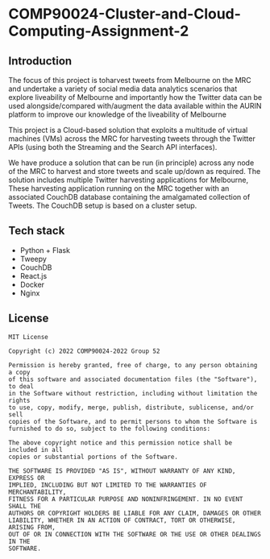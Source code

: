 # COMP90024-Cluster-and-Cloud-Computing-Assignment-2
 
## Introduction
The focus of this project is toharvest tweets from Melbourne on the MRC and undertake a variety of social media data analytics
scenarios that explore liveability of Melbourne and importantly how the Twitter data can be used
alongside/compared with/augment the data available within the AURIN platform to improve our
knowledge of the liveability of Melbourne

This project is a Cloud-based solution that exploits a multitude of virtual machines (VMs)
across the MRC for harvesting tweets through the Twitter APIs (using both the Streaming and the
Search API interfaces).

We have produce a solution that can be run (in principle) across any node of the MRC to 
harvest and store tweets and scale up/down as required. The solution includes multiple
Twitter harvesting applications for Melbourne, These harvesting application running on 
the MRC together with an associated CouchDB database containing the amalgamated collection 
of Tweets. The CouchDB setup is based on a cluster setup.

## Tech stack
- Python + Flask
- Tweepy
- CouchDB
- React.js
- Docker
- Nginx

## License
```
MIT License

Copyright (c) 2022 COMP90024-2022 Group 52

Permission is hereby granted, free of charge, to any person obtaining a copy
of this software and associated documentation files (the "Software"), to deal
in the Software without restriction, including without limitation the rights
to use, copy, modify, merge, publish, distribute, sublicense, and/or sell
copies of the Software, and to permit persons to whom the Software is
furnished to do so, subject to the following conditions:

The above copyright notice and this permission notice shall be included in all
copies or substantial portions of the Software.

THE SOFTWARE IS PROVIDED "AS IS", WITHOUT WARRANTY OF ANY KIND, EXPRESS OR
IMPLIED, INCLUDING BUT NOT LIMITED TO THE WARRANTIES OF MERCHANTABILITY,
FITNESS FOR A PARTICULAR PURPOSE AND NONINFRINGEMENT. IN NO EVENT SHALL THE
AUTHORS OR COPYRIGHT HOLDERS BE LIABLE FOR ANY CLAIM, DAMAGES OR OTHER
LIABILITY, WHETHER IN AN ACTION OF CONTRACT, TORT OR OTHERWISE, ARISING FROM,
OUT OF OR IN CONNECTION WITH THE SOFTWARE OR THE USE OR OTHER DEALINGS IN THE
SOFTWARE.
```
